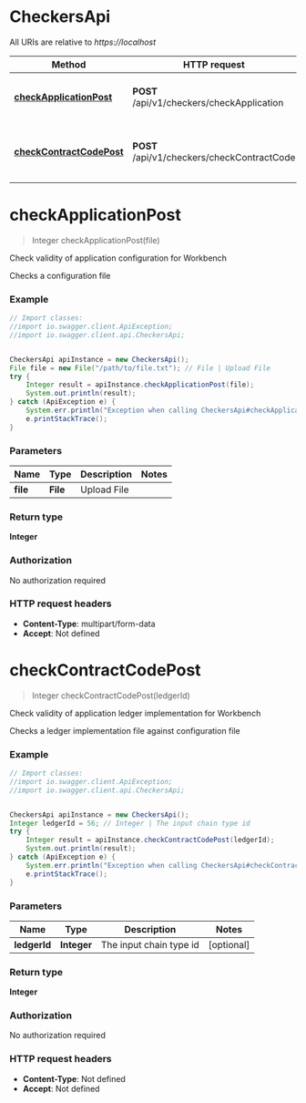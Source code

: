 # CheckersApi

All URIs are relative to *https://localhost*

Method | HTTP request | Description
------------- | ------------- | -------------
[**checkApplicationPost**](CheckersApi.md#checkApplicationPost) | **POST** /api/v1/checkers/checkApplication | Check validity of application configuration for Workbench
[**checkContractCodePost**](CheckersApi.md#checkContractCodePost) | **POST** /api/v1/checkers/checkContractCode | Check validity of application ledger implementation for Workbench


<a name="checkApplicationPost"></a>
# **checkApplicationPost**
> Integer checkApplicationPost(file)

Check validity of application configuration for Workbench

Checks a configuration file

### Example
```java
// Import classes:
//import io.swagger.client.ApiException;
//import io.swagger.client.api.CheckersApi;


CheckersApi apiInstance = new CheckersApi();
File file = new File("/path/to/file.txt"); // File | Upload File
try {
    Integer result = apiInstance.checkApplicationPost(file);
    System.out.println(result);
} catch (ApiException e) {
    System.err.println("Exception when calling CheckersApi#checkApplicationPost");
    e.printStackTrace();
}
```

### Parameters

Name | Type | Description  | Notes
------------- | ------------- | ------------- | -------------
 **file** | **File**| Upload File |

### Return type

**Integer**

### Authorization

No authorization required

### HTTP request headers

 - **Content-Type**: multipart/form-data
 - **Accept**: Not defined

<a name="checkContractCodePost"></a>
# **checkContractCodePost**
> Integer checkContractCodePost(ledgerId)

Check validity of application ledger implementation for Workbench

Checks a ledger implementation file against configuration file

### Example
```java
// Import classes:
//import io.swagger.client.ApiException;
//import io.swagger.client.api.CheckersApi;


CheckersApi apiInstance = new CheckersApi();
Integer ledgerId = 56; // Integer | The input chain type id
try {
    Integer result = apiInstance.checkContractCodePost(ledgerId);
    System.out.println(result);
} catch (ApiException e) {
    System.err.println("Exception when calling CheckersApi#checkContractCodePost");
    e.printStackTrace();
}
```

### Parameters

Name | Type | Description  | Notes
------------- | ------------- | ------------- | -------------
 **ledgerId** | **Integer**| The input chain type id | [optional]

### Return type

**Integer**

### Authorization

No authorization required

### HTTP request headers

 - **Content-Type**: Not defined
 - **Accept**: Not defined

